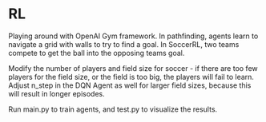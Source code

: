 # RL

Playing around with OpenAI Gym framework. In pathfinding, agents learn to navigate a grid with walls to try to find a goal. In SoccerRL, two teams compete to get the ball into the opposing teams goal.

Modify the number of players and field size for soccer - if there are too few players for the field size, or the field is too big, the players will fail to learn. Adjust n_step in the DQN Agent as well for larger field sizes, because this will result in longer episodes.

Run main.py to train agents, and test.py to visualize the results.